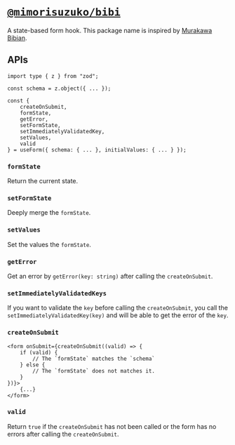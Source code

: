 # [`@mimorisuzuko/bibi`](https://www.npmjs.com/package/@mimorisuzuko/bibi)

A state-based form hook. This package name is inspired by [Murakawa Bibian](https://x.com/bibian_ct1203).

## APIs

```tsx
import type { z } from "zod";

const schema = z.object({ ... });

const {
    createOnSubmit,
	formState,
	getError,
	setFormState,
	setImmediatelyValidatedKey,
	setValues,
	valid
} = useForm({ schema: { ... }, initialValues: { ... } });
```

### `formState`

Return the current state.

### `setFormState`

Deeply merge the `formState`.

### `setValues`

Set the values the `formState`.

### `getError`

Get an error by `getError(key: string)` after calling the `createOnSubmit`.

### `setImmediatelyValidatedKeys`

If you want to validate the `key` before calling the `createOnSubmit`, you call the `setImmediatelyValidatedKey(key)` and will be able to get the error of the `key`.

### `createOnSubmit`

```tsx
<form onSubmit={createOnSubmit((valid) => {
    if (valid) {
        // The `formState` matches the `schema`
    } else {
        // The `formState` does not matches it.
    }
})}>
    {...}
</form>
```

### `valid`

Return `true` if the `createOnSubmit` has not been called or the form has no errors after calling the `createOnSubmit`.
